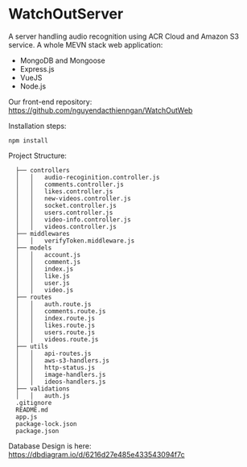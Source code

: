 # WatchOutServer

A server handling audio recognition using ACR Cloud and Amazon S3 service.
A whole MEVN stack web application:

- MongoDB and Mongoose
- Express.js
- VueJS
- Node.js

Our front-end repository: https://github.com/nguyendacthienngan/WatchOutWeb

Installation steps:

    npm install

Project Structure:

      ├── controllers    
      │   │   audio-recoginition.controller.js
      │   │   comments.controller.js
      │   │   likes.controller.js
      │   │   new-videos.controller.js
      │   │   socket.controller.js
      │   │   users.controller.js
      │   │   video-info.controller.js
      │   │   videos.controller.js
      ├── middlewares
      │   │   verifyToken.middleware.js
      ├── models
      │   │   account.js
      │   │   comment.js
      │   │   index.js
      │   │   like.js
      │   │   user.js
      │   │   video.js
      ├── routes
      │   │   auth.route.js
      │   │   comments.route.js
      │   │   index.route.js
      │   │   likes.route.js
      │   │   users.route.js
      │   │   videos.route.js
      ├── utils
      │   │   api-routes.js
      │   │   aws-s3-handlers.js
      │   │   http-status.js
      │   │   image-handlers.js
      │   │   ideos-handlers.js
      ├── validations
      │   │   auth.js      
      .gitignore
      README.md
      app.js
      package-lock.json
      package.json

Database Design is here: https://dbdiagram.io/d/6216d27e485e433543094f7c